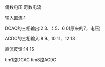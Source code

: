偶数电压 奇数电流



输入直流:1

DCAC的三相输出:2 3、4 5、6 0(原来的7，电压)

ACDC的三相输入:8 9、10 11、12 13

直流反馈:14 15



tim1控DCAC tim8控ACDC
